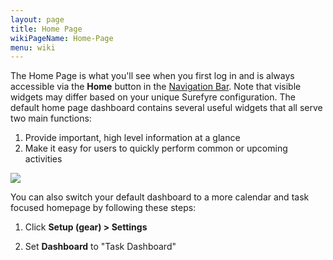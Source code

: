 ```yaml
---
layout: page
title: Home Page
wikiPageName: Home-Page
menu: wiki
---
```


The Home Page is what you'll see when you first log in and is always accessible via the **Home** button in the [Navigation Bar](https://github.com/surefyresystems/Surefyre-Systems/wiki/Basic-Naviation). Note that visible widgets may differ based on your unique Surefyre configuration. The default home page dashboard contains several useful widgets that all serve two main functions:
1. Provide important, high level information at a glance
1. Make it easy for users to quickly perform common or upcoming activities


![](https://user-images.githubusercontent.com/31252743/32826016-b5915178-c99b-11e7-8804-0140e130f752.png)

You can also switch your default dashboard to a more calendar and task focused homepage by following these steps:

1. Click **Setup (gear) > Settings**

1. Set **Dashboard** to "Task Dashboard"
